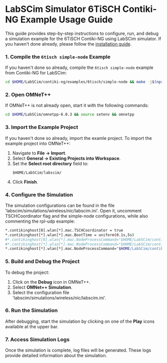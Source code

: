 # LabSCim Simulator 6TiSCH Contiki-NG Example Usage Guide

This guide provides step-by-step instructions to configure, run, and debug a simulation example for the 6TiSCH Contiki-NG using LabSCim simulator. If you haven't done already, please follow the [installation guide](INSTALLATION.md).

### 1. Compile the `6tisch simple-node` Example
If you haven't done so already, compile the `6tisch simple-node` example from Contiki-NG for LabSCim:
```bash
cd $HOME/LabSCim/contiki-ng/examples/6tisch/simple-node && make -j$(nproc) TARGET=labscim
```

### 2. Open OMNeT++
If OMNeT++ is not already open, start it with the following commands:
```bash
cd $HOME/LabSCim/omnetpp-6.0.3 && source setenv && omnetpp
```

### 3. Import the Example Project
If you haven't done so already, import the examle project.
To import the example project into OMNeT++:
1. Navigate to **File -> Import**.
2. Select **General -> Existing Projects into Workspace**.
3. Set the **Select root directory** field to:
   ```
   $HOME/LabSCim/labscim/
   ```
4. Click **Finish**.

### 4. Configure the Simulation
The simulation configurations can be found in the file 'labscim/simulations/wireless/nic/labscim.ini'.
Open it, uncomment TSCHCoordinator flag and the simple-node configurations, while also commenting the rpl-udp example:

```bash
*.contikinghost[0].wlan[*].mac.TSCHCoordinator = true
*.contikinghost[*].wlan[*].mac.BootTime = uniform(0.1s,5s)
#*.contikinghost[0].wlan[*].mac.NodeProcessCommand="$HOME/LabSCim/contiki-ng/examples/rpl-udp/udp-server.labscim"
#*.contikinghost[*].wlan[*].mac.NodeProcessCommand="$HOME/LabSCim/contiki-ng/examples/rpl-udp/udp-client.labscim"
*.contikinghost[*].wlan[*].mac.NodeProcessCommand="$HOME/LabSCim/contiki-ng/examples/6tisch/simple-node/node.labscim"
```

### 5. Build and Debug the Project
To debug the project:
1. Click on the **Debug** icon in OMNeT++.
2. Select **OMNet++ Simulation**.
3. Select the configuration file 'labscim/simulations/wireless/nic/labscim.ini'.

### 6. Run the Simulation
After debugging, start the simulation by clicking on one of the **Play** icons available at the upper bar.

### 7. Access Simulation Logs
Once the simulation is complete, log files will be generated. These logs provide detailed information about the simulation.

